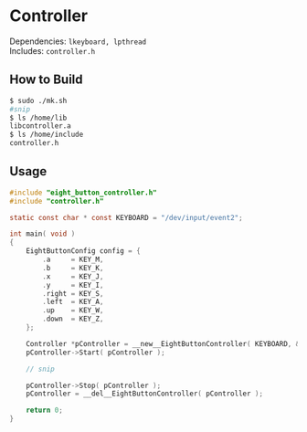 # Controller

Dependencies: `lkeyboard, lpthread`  
Includes: `controller.h`


## How to Build

```sh
$ sudo ./mk.sh
#snip
$ ls /home/lib
libcontroller.a
$ ls /home/include
controller.h
```


## Usage

```c
#include "eight_button_controller.h"
#include "controller.h"

static const char * const KEYBOARD = "/dev/input/event2";

int main( void )
{
    EightButtonConfig config = {
        .a     = KEY_M,
        .b     = KEY_K,
        .x     = KEY_J,
        .y     = KEY_I,
        .right = KEY_S,
        .left  = KEY_A,
        .up    = KEY_W,
        .down  = KEY_Z,
    };

    Controller *pController = __new__EightButtonController( KEYBOARD, &config );
    pController->Start( pController );

    // snip

    pController->Stop( pController );
    pController = __del__EightButtonController( pController );

    return 0;
}
```
